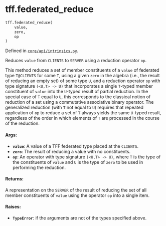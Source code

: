 <div itemscope itemtype="http://developers.google.com/ReferenceObject">
<meta itemprop="name" content="tff.federated_reduce" />
<meta itemprop="path" content="Stable" />
</div>

# tff.federated_reduce

``` python
tff.federated_reduce(
    value,
    zero,
    op
)
```

Defined in
[`core/api/intrinsics.py`](http://github.com/tensorflow/federated/tree/master/tensorflow_federated/python/core/api/intrinsics.py).

Reduces `value` from `CLIENTS` to `SERVER` using a reduction operator `op`.

This method reduces a set of member constituents of a `value` of federated
type `T@CLIENTS` for some `T`, using a given `zero` in the algebra (i.e., the
result of reducing an empty set) of some type `U`, and a reduction operator
`op` with type signature `(<U,T> -> U)` that incorporates a single `T`-typed
member constituent of `value` into the `U`-typed result of partial reduction.
In the special case of `T` equal to `U`, this corresponds to the classical
notion of reduction of a set using a commutative associative binary operator.
The generalized reduction (with `T` not equal to `U`) requires that repeated
application of `op` to reduce a set of `T` always yields the same `U`-typed
result, regardless of the order in which elements of `T` are processed in the
course of the reduction.

#### Args:

* <b>`value`</b>: A value of a TFF federated type placed at the `CLIENTS`.
* <b>`zero`</b>: The result of reducing a value with no constituents.
* <b>`op`</b>: An operator with type signature `(<U,T> -> U)`, where `T` is the type of
    the constituents of `value` and `U` is the type of `zero` to be used in
    performing the reduction.


#### Returns:

A representation on the `SERVER` of the result of reducing the set of all
member constituents of `value` using the operator `op` into a single item.


#### Raises:

* <b>`TypeError`</b>: if the arguments are not of the types specified above.
